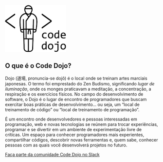 ![logo](https://github.com/CodeDojoBR/Hub/blob/master/code-dojo_logo.png)
## O que é o Code Dojo?

Dojo (道場, pronuncia-se dojô) é o local onde se treinam artes marciais japonesas. O termo foi emprestado do Zen Budismo, significando *lugar de iluminação*, onde os monges praticavam a meditação, a concentração, a respiração e os exercícios físicos. No campo do desenvolvimento de software, o Dojo é o lugar de encontro de programadores que buscam exercitar boas práticas de desenvolvimento... ou seja, um “local de treinamento de código” ou “local de treinamento de programação”.

É um encontro onde desenvolvedores e pessoas interessadas em programação, web e novas tecnologias se reúnem para trocar experiências, programar e se divertir em um ambiente de experimentação livre de críticas. Um espaço para conhecer programadores mais experientes, compartilhar códigos, descobrir novas ferramentas e, quem sabe, conhecer pessoas com as quais você desenvolverá projetos no futuro.

[Faça parte da comunidade Code Dojo no Slack](https://code-dojo-slack.herokuapp.com/)


